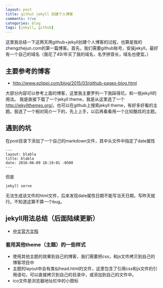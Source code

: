 ```yaml
---
layout: post
title: githut jekyll 创建个人博客
comments: true
categories: blog
tags: [jekyll, github]
---
```

这里我总结一下这两天用github+jekyll创建个人博客的过程，也算是我的zhengzhejun.com的第一篇博客。首先，我们需要github账号，安装jekyll，最好有一个自己的域名（我花了49/年买了我的域名，名字拼音长，域名也便宜。）

## 主要参考的博客
* <http://www.ezlippi.com/blog/2015/03/github-pages-blog.html>

大部分内容可以参考上面的博客，这里我主要罗列一下我踩得坑，和一些jekyll的用法。
我是直接下载了一个jekyll theme，我是从这里选了一个<http://jekyllthemes.org/>。也可以在github上搜索jekyll theme，有好多好看的主题。我选了一个相对简介一下的，先上上手，以后再看看用一个比较酷炫的主题。

## 遇到的坑
在post目录下添加了一个自己的markdown文件，其中头文件中指定了date属性

``` vim
---
layout: blabla
title: blabla
date: 2016-06-09 18:19:01 -0500
---
```

但是

``` vim
jekyll serve
```

无法生成该文件的html文件，后来发现date属性日期不能写当天日期，写昨天就行。不知道这算不算一个bug。

## jekyll用法总结（后面陆续更新）
* [中文官方文档](http://jekyllcn.com/docs/installation/)

### 套用其他theme（主题）的一些样式
* 使用其他主题的效果到自己的博客，我们需要把css，和js文件拷贝到自己的博客项目中
* 主题的layout中会有类似head.html的文件，这里包含了引用css和js文件的引用语句，可以直接拷贝到自己的目录中，或添加到自己的文件中。
* ico文件是浏览器地址栏中的小图标
